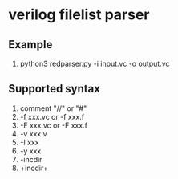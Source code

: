 # verilog filelist parser
## Example
1. python3 redparser.py -i input.vc -o output.vc

## Supported syntax
1. comment  "//" or "#"
2. -f xxx.vc  or  -f xxx.f
3. -F xxx.vc  or  -F xxx.f
4. -v xxx.v
5. -I xxx
6. -y xxx
7. -incdir
8. +incdir+
